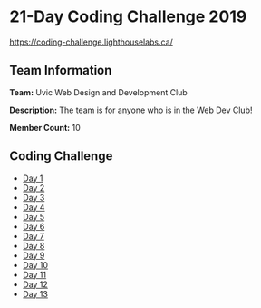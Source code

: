 # 21-Day Coding Challenge 2019

https://coding-challenge.lighthouselabs.ca/

## Team Information

**Team:** Uvic Web Design and Development Club

**Description:** The team is for anyone who is in the Web Dev Club!

**Member Count:** 10

## Coding Challenge

* [Day 1](./solutions/day-1.js)
* [Day 2](./solutions/day-2.js)
* [Day 3](./solutions/day-3.js)
* [Day 4](./solutions/day-4.js)
* [Day 5](./solutions/day-5.js)
* [Day 6](./solutions/day-6.js)
* [Day 7](./solutions/day-7.js)
* [Day 8](./solutions/day-8.js)
* [Day 9](./solutions/day-9.js)
* [Day 10](./solutions/day-10.js)
* [Day 11](./solutions/day-11.js)
* [Day 12](./solutions/day-12.js)
* [Day 13](./solutions/day-13.js)
